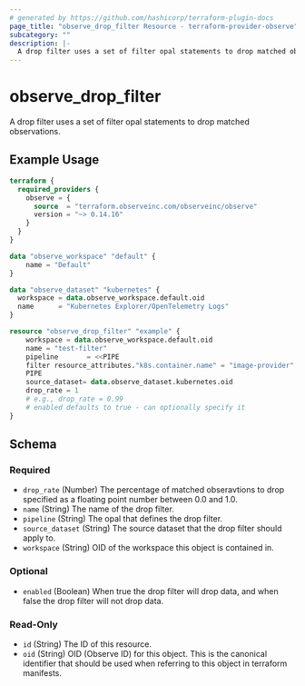 ```yaml
---
# generated by https://github.com/hashicorp/terraform-plugin-docs
page_title: "observe_drop_filter Resource - terraform-provider-observe"
subcategory: ""
description: |-
  A drop filter uses a set of filter opal statements to drop matched observations.
---
```

# observe_drop_filter

A drop filter uses a set of filter opal statements to drop matched observations.

## Example Usage
```terraform
terraform {
  required_providers {
    observe = {
      source  = "terraform.observeinc.com/observeinc/observe"
      version = "~> 0.14.16"
    }
  }
}

data "observe_workspace" "default" {
    name = "Default"
}

data "observe_dataset" "kubernetes" {
  workspace = data.observe_workspace.default.oid
  name      = "Kubernetes Explorer/OpenTelemetry Logs"
}

resource "observe_drop_filter" "example" {
    workspace = data.observe_workspace.default.oid
    name = "test-filter"
    pipeline       = <<PIPE
    filter resource_attributes."k8s.container.name" = "image-provider"
    PIPE
    source_dataset= data.observe_dataset.kubernetes.oid
    drop_rate = 1 
    # e.g., drop_rate = 0.99
    # enabled defaults to true - can optionally specify it
}

```

<!-- schema generated by tfplugindocs -->
## Schema

### Required

- `drop_rate` (Number) The percentage of matched obseravtions to drop specified as a floating point number between 0.0 and 1.0.
- `name` (String) The name of the drop filter.
- `pipeline` (String) The opal that defines the drop filter.
- `source_dataset` (String) The source dataset that the drop filter should apply to.
- `workspace` (String) OID of the workspace this object is contained in.

### Optional

- `enabled` (Boolean) When true the drop filter will drop data, and when false the drop filter will not drop data.

### Read-Only

- `id` (String) The ID of this resource.
- `oid` (String) OID (Observe ID) for this object. This is the canonical identifier that
should be used when referring to this object in terraform manifests.

